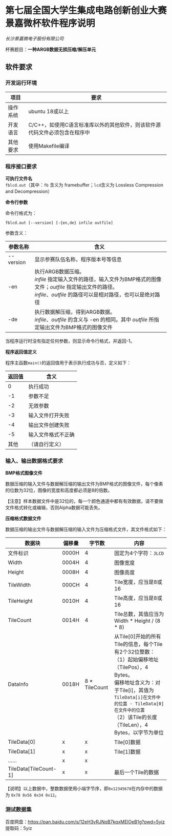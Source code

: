 # 第七届全国大学生集成电路创新创业大赛景嘉微杯软件程序说明
*长沙景嘉微电子股份有限公司*

杯赛题目：**一种ARGB数据无损压缩/解压单元**

## 软件要求
### 开发运行环境
| 项目     | 要求|
| -------- | ------------------------------------------------------------ |
| 操作系统 | ubuntu 18或以上 |
| 开发语言 | C/C++，如使用C语言标准库以外的其他软件，则该软件源代码文件必须包含在程序中 |
| 其他要求 | 使用Makefile编译 |

### 程序接口要求

**可执行文件名**  
`fblcd.out`（其中：`fb` 含义为 framebuffer；`lcd`含义为 Lossless Compression and Decompression）

**命令行参数**

命令行格式为： 

```
fblcd.out [--version] [-{en,de} infile outfile]
```

参数含义：

| 参数名称  | 含义 |
| --------- | ------------------------------------------------------------ |
| --version | 显示参赛队伍名称，程序版本号等信息 |
| -en       | 执行ARGB数据压缩。<br />*infile* 指定输入文件的路径，输入文件为BMP格式的图像文件；*outfile* 指定输出文件的路径。<br />*infile*、*outfile* 的路径可以是相对路径，也可以是绝对路径 |
| -de       | 执行数据解压缩，得到ARGB数据。<br />*infile*、*outfile* 的含义与 -en 的相同。其中 *outfile* 所指定输出文件为BMP格式的图像文件 |

当程序运行时没有指定任何参数，则显示命令行格式，并返回-1。

**程序返回值定义**

程序主函数`main()`的返回值用于表示执行成功与否，定义如下：

| 返回值 | 含义               |
| ------ | ------------------ |
| 0      | 执行成功           |
| -1     | 参数不足           |
| -2     | 无效参数           |
| -3     | 输入文件打开失败   |
| -4     | 输出文件创建失败   |
| -5     | 输入文件格式不正确 |
| 其他   | （请自行定义）     |

### 输入、输出数据格式要求

**BMP格式图像文件**

数据压缩的输入文件与数据解压缩的输出文件为BMP格式的图像文件，每个像素的位数为32位，图像的宽度和高度都必须是8的倍数。

【注意】样本数据文件中是32位的，每一个颜色通道中都有有效数据，请不要做文件格式转化或编辑，否则Alpha数据可能丢失。

**压缩格式数据文件**

数据压缩的输出文件与数据解压缩的输入文件为压缩格式文件，其文件格式如下：

| 数据块                | 偏移量 | 字节数        | 内容                                                         |
| --------------------- | ------ | ------------- | ------------------------------------------------------------ |
| 文件标识              | 0000H  | 4             | 固定为4个字符：`JLCD`                                        |
| Width                 | 0004H  | 4             | 图像宽度                                                     |
| Height                | 0008H  | 4             | 图像高度                                                     |
| TileWidth             | 000CH  | 4             | Tile宽度，应当是8或16                                        |
| TileHeight            | 0010H  | 4             | Tile高度，应当是8或16                                        |
| TileCount             | 0014H  | 4             | Tile总数，其值应当为 Width * Height / (8 * 8)                |
| DataInfo              | 0018H  | 8 * TileCount | 从Tile[0]开始的所有Tile的信息，每个Tile有2个32位整数：<br />（1）起始偏移地址（TilePos），4 Bytes。<br />偏移地址含义为：对于Tile[i]，其值为`TileData[i]在文件中的位置 - TileData[0]在文件中的位置`<br />（2）该Tile的长度（TileLen），4 Bytes，以字节为单位 |
| TileData[0]           | x      | x             | Tile[0]数据                                                  |
| TileData[1]           | x      | x             | Tile[1]数据                                                  |
| ……                    | x      | x             |                                                              |
| TileData[TileCount-1] | x      | x             | 最后一个Tile的数据                                           |

【说明】以上数据中，整数数据使用小端字节序，即`0x12345678`在内存中的数据为 `0x78 0x56 0x34 0x12`。
### 测试数据集
百度网盘：https://pan.baidu.com/s/12eH3vRJNqB7kqxMElOeB1g?pwd=5yiz
提取码：5yiz
